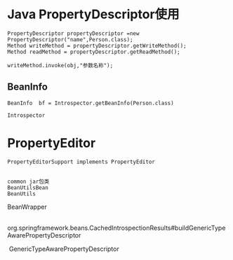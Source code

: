 



# Java PropertyDescriptor使用

```
PropertyDescriptor propertyDescriptor =new PropertyDescriptor("name",Person.class);
Method writeMethod = propertyDescriptor.getWriteMethod();
Method readMethod = propertyDescriptor.getReadMethod();

writeMethod.invoke(obj,"参数名称");
```

## BeanInfo

```
BeanInfo  bf = Introspector.getBeanInfo(Person.class)

Introspector
```



# PropertyEditor

```
PropertyEditorSupport implements PropertyEditor


common jar包类
BeanUtilsBean
BeanUtils

```









BeanWrapper

​	org.springframework.beans.CachedIntrospectionResults#buildGenericTypeAwarePropertyDescriptor

​		GenericTypeAwarePropertyDescriptor

